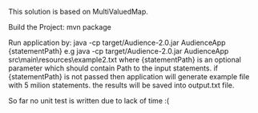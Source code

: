 This solution is based on MultiValuedMap.

Build the Project:
mvn package

Run application by:
java -cp target/Audience-2.0.jar AudienceApp {statementPath}
e.g java -cp target/Audience-2.0.jar AudienceApp src\main\resources\example2.txt
where {statementPath} is an optional parameter which should contain Path to the input statements.
if {statementPath} is not passed then application will generate example file with 5 milion statements.
the results will be saved into output.txt file.

So far no unit test is written due to lack of time :(
